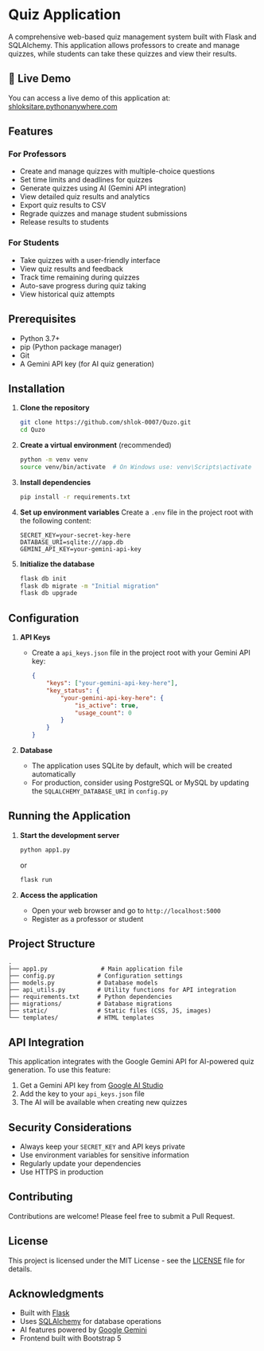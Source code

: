 # Quiz Application

A comprehensive web-based quiz management system built with Flask and SQLAlchemy. This application allows professors to create and manage quizzes, while students can take these quizzes and view their results.

## 🚀 Live Demo

You can access a live demo of this application at: [shloksitare.pythonanywhere.com](http://shloksitare.pythonanywhere.com)

## Features

### For Professors
- Create and manage quizzes with multiple-choice questions
- Set time limits and deadlines for quizzes
- Generate quizzes using AI (Gemini API integration)
- View detailed quiz results and analytics
- Export quiz results to CSV
- Regrade quizzes and manage student submissions
- Release results to students

### For Students
- Take quizzes with a user-friendly interface
- View quiz results and feedback
- Track time remaining during quizzes
- Auto-save progress during quiz taking
- View historical quiz attempts

## Prerequisites

- Python 3.7+
- pip (Python package manager)
- Git
- A Gemini API key (for AI quiz generation)

## Installation

1. **Clone the repository**
   ```bash
   git clone https://github.com/shlok-0007/Quzo.git
   cd Quzo
   ```

2. **Create a virtual environment** (recommended)
   ```bash
   python -m venv venv
   source venv/bin/activate  # On Windows use: venv\Scripts\activate
   ```

3. **Install dependencies**
   ```bash
   pip install -r requirements.txt
   ```

4. **Set up environment variables**
   Create a `.env` file in the project root with the following content:
   ```
   SECRET_KEY=your-secret-key-here
   DATABASE_URI=sqlite:///app.db
   GEMINI_API_KEY=your-gemini-api-key
   ```

5. **Initialize the database**
   ```bash
   flask db init
   flask db migrate -m "Initial migration"
   flask db upgrade
   ```

## Configuration

1. **API Keys**
   - Create a `api_keys.json` file in the project root with your Gemini API key:
     ```json
     {
         "keys": ["your-gemini-api-key-here"],
         "key_status": {
             "your-gemini-api-key-here": {
                 "is_active": true,
                 "usage_count": 0
             }
         }
     }
     ```

2. **Database**
   - The application uses SQLite by default, which will be created automatically
   - For production, consider using PostgreSQL or MySQL by updating the `SQLALCHEMY_DATABASE_URI` in `config.py`

## Running the Application

1. **Start the development server**
   ```bash
   python app1.py
   ```
   or
   ```bash
   flask run
   ```

2. **Access the application**
   - Open your web browser and go to `http://localhost:5000`
   - Register as a professor or student

## Project Structure

```
.
├── app1.py               # Main application file
├── config.py            # Configuration settings
├── models.py            # Database models
├── api_utils.py         # Utility functions for API integration
├── requirements.txt     # Python dependencies
├── migrations/          # Database migrations
├── static/              # Static files (CSS, JS, images)
└── templates/           # HTML templates
```

## API Integration

This application integrates with the Google Gemini API for AI-powered quiz generation. To use this feature:

1. Get a Gemini API key from [Google AI Studio](https://makersuite.google.com/)
2. Add the key to your `api_keys.json` file
3. The AI will be available when creating new quizzes

## Security Considerations

- Always keep your `SECRET_KEY` and API keys private
- Use environment variables for sensitive information
- Regularly update your dependencies
- Use HTTPS in production

## Contributing

Contributions are welcome! Please feel free to submit a Pull Request.

## License

This project is licensed under the MIT License - see the [LICENSE](LICENSE) file for details.

## Acknowledgments

- Built with [Flask](https://flask.palletsprojects.com/)
- Uses [SQLAlchemy](https://www.sqlalchemy.org/) for database operations
- AI features powered by [Google Gemini](https://ai.google.dev/)
- Frontend built with Bootstrap 5
